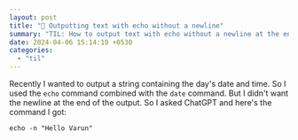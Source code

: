 ```yaml
---
layout: post
title: "📝 Outputting text with echo without a newline"
summary: "TIL: How to output text with echo without a newline at the end of it"
date: 2024-04-06 15:14:19 +0530
categories:
  - "til"
---
```


Recently I wanted to output a string containing the day's date and time. So I used the `echo` command combined with the `date` command. But I didn't want the newline at the end of the output. So I asked ChatGPT and here's the command I got:

```shell
echo -n "Hello Varun"
```
